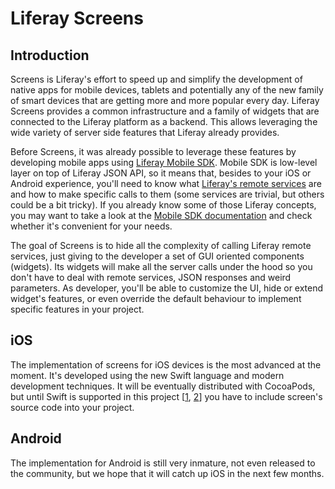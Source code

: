 # Liferay Screens

## Introduction
Screens is Liferay's effort to speed up and simplify the development of native apps for mobile devices, tablets and potentially any of the new family of smart devices that are getting more and more popular every day. Liferay Screens provides a common infrastructure and a family of widgets that are connected to the Liferay platform as a backend. This allows leveraging the wide variety of server side features that Liferay already provides.

Before Screens, it was already possible to leverage these features by developing mobile apps using [Liferay Mobile SDK](https://github.com/liferay/liferay-mobile-sdk "Liferay Mobile SDK"). Mobile SDK is low-level layer on top of Liferay JSON API, so it means that, besides to your iOS or Android experience, you'll need to know what [Liferay's remote services](https://www.liferay.com/documentation/liferay-portal/6.2/development/-/ai/accessing-services-remotely-liferay-portal-6-2-dev-guide-05-en) are and how to make specific calls to them (some services are trivial, but others could be a bit tricky).
If you already know some of those Liferay concepts, you may want to take a look at the [Mobile SDK documentation](https://www.liferay.com/documentation/liferay-portal/6.2/development/-/ai/mobile-sdk-to-call-services-liferay-portal-6-2-dev-guide-en) and check whether it's convenient for your needs.

The goal of Screens is to hide all the complexity of calling Liferay remote services, just giving to the developer a set of GUI oriented components (widgets). Its widgets will make all the server calls under the hood so you don't have to deal with remote services, JSON responses and weird parameters.
As developer, you'll be able to customize the UI, hide or extend widget's features, or even override the default behaviour to implement specific features in your project.


## iOS

The implementation of screens for iOS devices is the most advanced at the moment. It's developed using the new Swift language and modern development techniques. It will be eventually distributed with CocoaPods, but until Swift is supported in this project [[1](https://github.com/CocoaPods/CocoaPods/pull/2222), [2](https://github.com/CocoaPods/CocoaPods/issues/2272)] you have to include screen's source code into your project. 

## Android

The implementation for Android is still very inmature, not even released to the community, but we hope that it will catch up iOS in the next few months.
